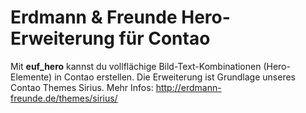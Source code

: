 # Erdmann & Freunde Hero-Erweiterung für Contao

Mit **euf_hero** kannst du vollflächige Bild-Text-Kombinationen (Hero-Elemente) in Contao erstellen.
Die Erweiterung ist Grundlage unseres Contao Themes Sirius. Mehr Infos: http://erdmann-freunde.de/themes/sirius/

